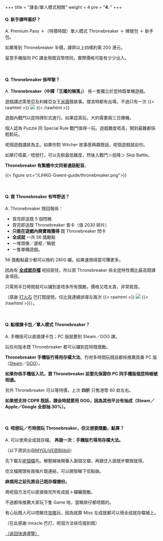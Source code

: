 +++
title = "課金/單人模式相關"
weight = 4
pre = "<b>4. </b>"
+++

#### Q. 新手課咩最好？

A. Premium Pass ＋（特價時既）單人模式 Thronebreaker ＋ 陣營包 ＋ 新手包。

如果等到 Thronebreaker 半價，課齊以上四樣約需 200 港元。

留意手機版同 PC 課金用既貨幣唔同，實際價格可能有少少出入。

&nbsp;

#### Q. Thronebreaker 係咩黎？

A. **Thronebreaker（中譯「王權的隕落」）** 係一隻獨立於昆特既單機遊戲。

遊戲講述萊里亞及利維亞女王[米薇](https://witcher.fandom.com/wiki/Meve)既故事。傑洛特都有出場，不過只有一次 {{< rawhtml >}}
<img src="/LIHKG-Gwent-guide/sosad.gif" style="display: inline-block; margin: unset;"/>
{{< /rawhtml >}}

遊戲內戰鬥以昆特牌形式進行。如果認真玩，大約需要兩三日爆機。

個人認為 Puzzle 同 Special Rule 戰鬥值得一玩。遊戲難度唔高，開到最難都係輕鬆玩。

呢個遊戲講故為主。如果你對 Witcher 故事感興趣既話，呢個遊戲就岩你。

如果打唔贏／唔想打，可以先較最低難度，然後入戰鬥＞投降＞ Skip Battle。

**Thronebreaker 有繁體中文同普通話配音**。

{{< figure src="/LIHKG-Gwent-guide/thronebreaker.png">}}

&nbsp;

#### Q. 買 Thronebreaker 有咩野送？

A. Thronebreaker 既回報係：

- 買完即送既 5 個閃桶
- 買完即送既 Thronebreaker 普卡（值 2030 碎片）
- **只能在遊戲內開寶箱獲得** 既 Thronebreaker 閃卡
- **全成就** 一共 56 獎勵點
- 一堆頭像／邊框／稱號
- 一隻單機遊戲。

56 獎勵點最少都可以換約 2800 礦。如果運用得當可賺更多。

因為有 **[全成就存檔](#q-唔想玩冇時間玩-thronebreaker但又想要獎勵點算)** 呢招密技，所以買 Thronebreaker 係全昆特性價比最高既課金項目。

只需用半日時間就可以攞到差唔多所有獎勵，價格又唔太貴，非常抵買。

（感謝 [打火石](https://www.playgwent.com/en/invite-a-friend/C7UK0AVO49) 巴打既提問，佢比我連續誤導左兩次 {{< rawhtml >}}
<img src="/LIHKG-Gwent-guide/sosad.gif" style="display: inline-block; margin: unset;"/>
{{< /rawhtml >}}）。

&nbsp;

#### Q. 點樣課卡包／單人模式 Thronebreaker？

A. 手機版可以直接課卡包；PC 版就要到 Steam／GOG 課。

玩任何版本既 Thronebreaker 都可以攞到昆特既獎勵。

**Thronebreaker 手機版冇得用存檔大法**。冇咁多時間玩既話都係推薦買番 PC 版（[Steam](https://store.steampowered.com/app/973760/Thronebreaker_The_Witcher_Tales/)／[GOG](https://www.gog.com/game/thronebreaker_the_witcher_tales)）。

**如果你係手機版入坑，買 Thronebreaker 前要先保證你 PC 同手機版個昆特帳號相通。**

另外 Thronebreaker 可以等特價，上次 **四折** 只售港幣 60 蚊左右。

**如果想支持 CDPR 既話，課金時就要用 GOG，因為其他平台有抽成（Steam／Apple／Google 全部抽 30%）。**

&nbsp;

#### Q. 唔想玩／冇時間玩 Thronebreaker，但又想要獎勵，點算？

A. 可以使用全成就存檔。 **再提一次：手機版冇得用存檔大法。**

（以下資訊出自[MYGLIVE@Bilibili](https://space.bilibili.com/8831988)）

先下載左[呢個檔](https://github.com/regunakyle/LIHKG-Gwent-guide/releases/tag/v1.0)先。解壓縮後開番入面個文檔，再跟住入面既步驟做就得。

佢文檔開頭有兩條片既連結，可以開黎睇下佢點做。

**麻煩用之前先將自己既存檔備份。**

用呢個方法可以直接做完所有成就＋攞曬獎勵。

不過都係推薦大家玩下隻 Game 啦，當睇故仔都唔錯的。

有心玩既人可以唔睇住[攻略](https://knoef.info/trophy-guides/ps4-guides/thronebreaker-the-witcher-tales-trophy-guide/)玩，因為就算 Miss 左成就都可以用全成就存檔補上。

（在此感謝 miracle 巴打，呢個方法係佢搵到既）

[（返回快速導覽）](../#quicknav)
